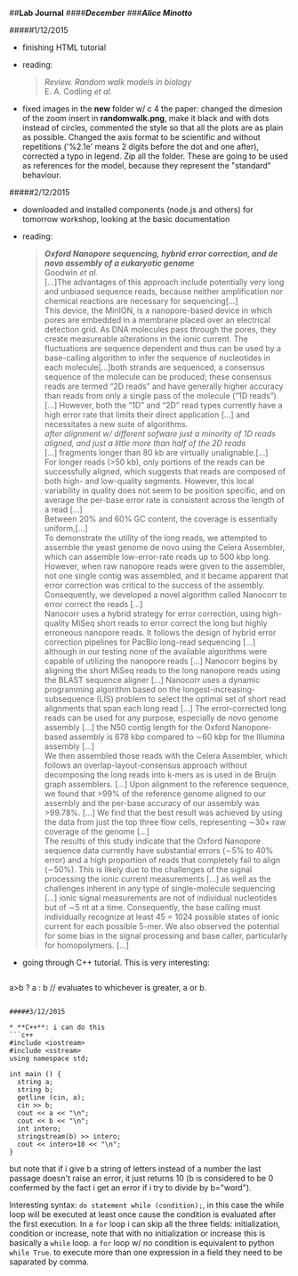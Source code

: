 ##**Lab Journal**
####**_December_**
###**_Alice Minotto_**

#####1/12/2015

* finishing HTML tutorial

* reading:
  >_Review. Random walk models in biology_  
  > E. A. Codling _et al._

* fixed images in the **new** folder w/ c 4 the paper: changed the dimesion of the zoom insert in **randomwalk.png**, make it black and with dots instead of circles, commented the style so that all the plots are as plain as possible. Changed the axis format to be scientific and without repetitions ('%2.1e' means 2 digits before the dot and one after), corrected a typo in legend. Zip all the folder. These are going to be used as references for the model, because they represent the "standard" behaviour.

#####2/12/2015

* downloaded and installed components (node.js and others) for tomorrow workshop, looking at the basic documentation

* reading:
  > **_Oxford Nanopore sequencing, hybrid error correction, and de novo assembly of a eukaryotic genome_**  
  > Goodwin _et al._  
  > [...]The advantages of this approach include potentially very long and unbiased sequence reads, because neither amplification nor chemical reactions are necessary for sequencing[...]  
  > This device, the MinION, is a nanopore-based device in which pores are embedded in a membrane placed over an electrical detection grid. As DNA molecules pass through the pores, they create measureable alterations in the ionic current. The fluctuations are sequence dependent and thus can be used by a base-calling algorithm to infer the sequence of nucleotides in each molecule[...]both strands are sequenced, a consensus sequence of the molecule can be produced; these consensus reads are termed “2D reads” and have generally higher accuracy than reads from only a single pass of the molecule (“1D reads”).[...]
  > However, both the “1D” and “2D” read types currently have a high error rate that limits their direct application [...] and necessitates a new suite of algorithms.  
  > _after alignment w/ different sofware just a minority of 1D reads aligned, and just a little more than half of the 2D reads_  
  > [...] fragments longer than 80 kb are virtually unalignable.[...]  
  > For longer reads (>50 kb), only portions of the reads can be successfully aligned, which suggests that reads are composed of both high- and low-quality segments. However, this local variability in quality does not seem to be position specific, and on average the per-base error rate is consistent across the length of a read [...]  
  > Between 20% and 60% GC content, the coverage is essentially uniform,[...]  
  > To demonstrate the utility of the long reads, we attempted to assemble the yeast genome de novo using the Celera Assembler, which can assemble low-error-rate reads up to 500 kbp long. However, when raw nanopore reads were given to the assembler, not one single contig was assembled, and it became apparent that error correction was critical to the success of the assembly. Consequently, we developed a novel algorithm called Nanocorr to error correct the reads [...]  
  > Nanocorr uses a hybrid strategy for error correction, using high-quality MiSeq short reads to error correct the long but highly erroneous nanopore reads. It follows the design of hybrid error correction pipelines for PacBio long-read sequencing [...] although in our testing none of the available algorithms were capable of utilizing the nanopore reads [...] Nanocorr begins by aligning the short MiSeq reads to the long nanopore reads using the BLAST sequence aligner [...] Nanocorr uses a dynamic programming algorithm based on the longest-increasing-subsequence (LIS) problem to select the optimal set of short read alignments that span each long read [...] The error-corrected long reads can be used for any purpose, especially de novo genome assembly [...] the N50 contig length for the Oxford Nanopore-based assembly is 678 kbp compared to ∼60 kbp for the Illumina assembly [...]  
  > We then assembled those reads with the Celera Assembler, which follows an overlap-layout-consensus approach without decomposing the long reads into k-mers as is used in de Bruijn graph assemblers. [...] Upon alignment to the reference sequence, we found that >99% of the reference genome aligned to our assembly and the per-base accuracy of our assembly was >99.78%. [...]  We find that the best result was achieved by using the data from just the top three flow cells, representing ∼30× raw coverage of the genome [...]  
  > The results of this study indicate that the Oxford Nanopore sequence data currently have substantial errors (∼5% to 40% error) and a high proportion of reads that completely fail to align (∼50%). This is likely due to the challenges of the signal processing the ionic current measurements [...] as well as the challenges inherent in any type of single-molecule sequencing [...] ionic signal measurements are not of individual nucleotides but of ∼5 nt at a time. Consequently, the base calling must individually recognize at least 45 = 1024 possible states of ionic current for each possible 5-mer. We also observed the potential for some bias in the signal processing and base caller, particularly for homopolymers. [...]

* going through C++ tutorial. This is very interesting:
  ```c++  
a>b ? a : b      // evaluates to whichever is greater, a or b. 
  ```

#####3/12/2015

* **C++**: i can do this
  ```c++
  #include <iostream>
#include <sstream>
using namespace std;

int main () {
    string a;
    string b;
    getline (cin, a);
    cin >> b;
    cout << a << "\n";
    cout << b << "\n";
    int intero;
    stringstream(b) >> intero;
    cout << intero+10 << "\n";
}  
  ```
  but note that if i give b a string of letters instead of a number the last passage doesn't raise an error, it just returns 10 (b is considered to be 0 confermed by the fact i get an error if i try to divide by b="word").

  Interesting syntax: ```do statement while (condition);```, in this case the while loop will be executed at least once cause the condition is evaluated after the first execution.
  In a ```for``` loop i can skip all the three fields: initialization, condition or increase, note that with no initialization or increase this is basically a ```while``` loop. a ```for``` loop w/ no condition is equivalent to python ```while True```. to execute more than one expression in a field they need to be saparated by comma.

